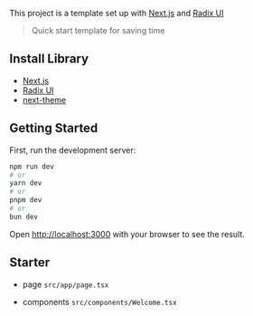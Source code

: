 This project is a template set up with [Next.js](https://nextjs.org/) and [Radix UI](https://www.radix-ui.com/)

> Quick start template for saving time

## Install Library

- [Next.js](https://nextjs.org/)
- [Radix UI](https://www.radix-ui.com/)
- [next-theme](https://github.com/pacocoursey/next-themes#readme)

## Getting Started

First, run the development server:

```bash
npm run dev
# or
yarn dev
# or
pnpm dev
# or
bun dev
```

Open [http://localhost:3000](http://localhost:3000) with your browser to see the result.

## Starter

- page `src/app/page.tsx`

- components `src/components/Welcome.tsx`
